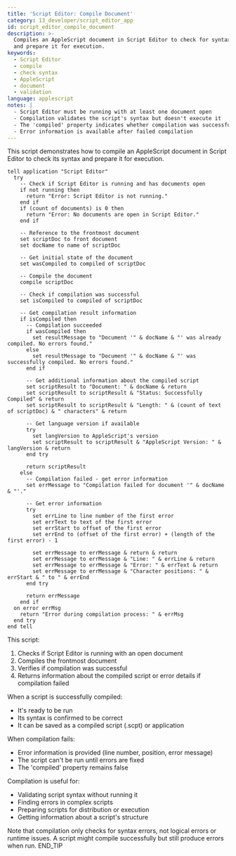 ```yaml
---
title: 'Script Editor: Compile Document'
category: 13_developer/script_editor_app
id: script_editor_compile_document
description: >-
  Compiles an AppleScript document in Script Editor to check for syntax errors
  and prepare it for execution.
keywords:
  - Script Editor
  - compile
  - check syntax
  - AppleScript
  - document
  - validation
language: applescript
notes: |
  - Script Editor must be running with at least one document open
  - Compilation validates the script's syntax but doesn't execute it
  - The 'compiled' property indicates whether compilation was successful
  - Error information is available after failed compilation
---
```


This script demonstrates how to compile an AppleScript document in Script Editor to check its syntax and prepare it for execution.

```applescript
tell application "Script Editor"
  try
    -- Check if Script Editor is running and has documents open
    if not running then
      return "Error: Script Editor is not running."
    end if
    if (count of documents) is 0 then
      return "Error: No documents are open in Script Editor."
    end if
    
    -- Reference to the frontmost document
    set scriptDoc to front document
    set docName to name of scriptDoc
    
    -- Get initial state of the document
    set wasCompiled to compiled of scriptDoc
    
    -- Compile the document
    compile scriptDoc
    
    -- Check if compilation was successful
    set isCompiled to compiled of scriptDoc
    
    -- Get compilation result information
    if isCompiled then
      -- Compilation succeeded
      if wasCompiled then
        set resultMessage to "Document '" & docName & "' was already compiled. No errors found."
      else
        set resultMessage to "Document '" & docName & "' was successfully compiled. No errors found."
      end if
      
      -- Get additional information about the compiled script
      set scriptResult to "Document: " & docName & return
      set scriptResult to scriptResult & "Status: Successfully Compiled" & return
      set scriptResult to scriptResult & "Length: " & (count of text of scriptDoc) & " characters" & return
      
      -- Get language version if available
      try
        set langVersion to AppleScript's version
        set scriptResult to scriptResult & "AppleScript Version: " & langVersion & return
      end try
      
      return scriptResult
    else
      -- Compilation failed - get error information
      set errMessage to "Compilation failed for document '" & docName & "'."
      
      -- Get error information
      try
        set errLine to line number of the first error
        set errText to text of the first error
        set errStart to offset of the first error
        set errEnd to (offset of the first error) + (length of the first error) - 1
        
        set errMessage to errMessage & return & return
        set errMessage to errMessage & "Line: " & errLine & return
        set errMessage to errMessage & "Error: " & errText & return
        set errMessage to errMessage & "Character positions: " & errStart & " to " & errEnd
      end try
      
      return errMessage
    end if
  on error errMsg
    return "Error during compilation process: " & errMsg
  end try
end tell
```

This script:
1. Checks if Script Editor is running with an open document
2. Compiles the frontmost document
3. Verifies if compilation was successful
4. Returns information about the compiled script or error details if compilation failed

When a script is successfully compiled:
- It's ready to be run
- Its syntax is confirmed to be correct
- It can be saved as a compiled script (.scpt) or application

When compilation fails:
- Error information is provided (line number, position, error message)
- The script can't be run until errors are fixed
- The 'compiled' property remains false

Compilation is useful for:
- Validating script syntax without running it
- Finding errors in complex scripts
- Preparing scripts for distribution or execution
- Getting information about a script's structure

Note that compilation only checks for syntax errors, not logical errors or runtime issues. A script might compile successfully but still produce errors when run.
END_TIP
